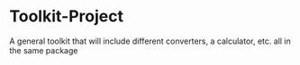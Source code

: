 # Toolkit-Project
A general toolkit that will include different converters, a calculator, etc. all in the same package
